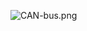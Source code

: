 ![CAN-bus.png](https://raw.githubusercontent.com/OlinREVO/CAN_101/master/Tut_5/CAN-bus.png "Oh look at me, I can do images!")

